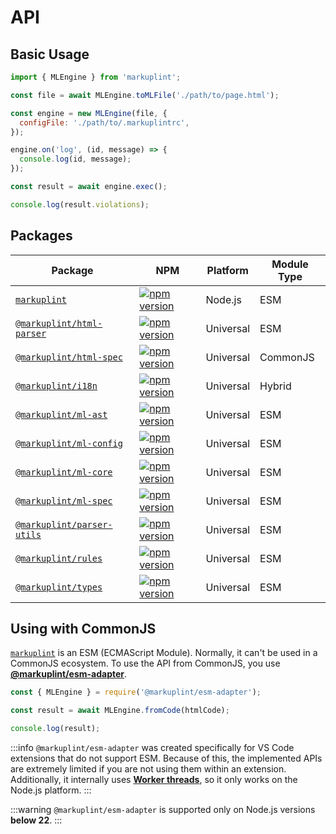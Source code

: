 # API

## Basic Usage

```js
import { MLEngine } from 'markuplint';

const file = await MLEngine.toMLFile('./path/to/page.html');

const engine = new MLEngine(file, {
  configFile: './path/to/.markuplintrc',
});

engine.on('log', (id, message) => {
  console.log(id, message);
});

const result = await engine.exec();

console.log(result.violations);
```

## Packages

| Package                                                                                                            | NPM                                                                                                                                | Platform  | Module Type |
| ------------------------------------------------------------------------------------------------------------------ | ---------------------------------------------------------------------------------------------------------------------------------- | --------- | ----------- |
| [`markuplint`](https://github.com/markuplint/markuplint/tree/main/packages/markuplint)                             | [![npm version](https://badge.fury.io/js/markuplint.svg)](https://badge.fury.io/js/markuplint)                                     | Node.js   | ESM         |
| [`@markuplint/html-parser`](https://github.com/markuplint/markuplint/tree/main/packages/@markuplint/html-parser)   | [![npm version](https://badge.fury.io/js/%40markuplint%2Fhtml-parser.svg)](https://badge.fury.io/js/%40markuplint%2Fhtml-parser)   | Universal | ESM         |
| [`@markuplint/html-spec`](https://github.com/markuplint/markuplint/tree/main/packages/@markuplint/html-spec)       | [![npm version](https://badge.fury.io/js/%40markuplint%2Fhtml-spec.svg)](https://badge.fury.io/js/%40markuplint%2Fhtml-spec)       | Universal | CommonJS    |
| [`@markuplint/i18n`](https://github.com/markuplint/markuplint/tree/main/packages/@markuplint/i18n)                 | [![npm version](https://badge.fury.io/js/%40markuplint%2Fi18n.svg)](https://badge.fury.io/js/%40markuplint%2Fi18n)                 | Universal | Hybrid      |
| [`@markuplint/ml-ast`](https://github.com/markuplint/markuplint/tree/main/packages/@markuplint/ml-ast)             | [![npm version](https://badge.fury.io/js/%40markuplint%2Fml-ast.svg)](https://badge.fury.io/js/%40markuplint%2Fml-ast)             | Universal | ESM         |
| [`@markuplint/ml-config`](https://github.com/markuplint/markuplint/tree/main/packages/@markuplint/ml-config)       | [![npm version](https://badge.fury.io/js/%40markuplint%2Fml-config.svg)](https://badge.fury.io/js/%40markuplint%2Fml-config)       | Universal | ESM         |
| [`@markuplint/ml-core`](https://github.com/markuplint/markuplint/tree/main/packages/@markuplint/ml-core)           | [![npm version](https://badge.fury.io/js/%40markuplint%2Fml-core.svg)](https://badge.fury.io/js/%40markuplint%2Fml-core)           | Universal | ESM         |
| [`@markuplint/ml-spec`](https://github.com/markuplint/markuplint/tree/main/packages/@markuplint/ml-spec)           | [![npm version](https://badge.fury.io/js/%40markuplint%2Fml-spec.svg)](https://badge.fury.io/js/%40markuplint%2Fml-spec)           | Universal | ESM         |
| [`@markuplint/parser-utils`](https://github.com/markuplint/markuplint/tree/main/packages/@markuplint/parser-utils) | [![npm version](https://badge.fury.io/js/%40markuplint%2Fparser-utils.svg)](https://badge.fury.io/js/%40markuplint%2Fparser-utils) | Universal | ESM         |
| [`@markuplint/rules`](https://github.com/markuplint/markuplint/tree/main/packages/@markuplint/rules)               | [![npm version](https://badge.fury.io/js/%40markuplint%2Frules.svg)](https://badge.fury.io/js/%40markuplint%2Frules)               | Universal | ESM         |
| [`@markuplint/types`](https://github.com/markuplint/markuplint/tree/main/packages/@markuplint/types)               | [![npm version](https://badge.fury.io/js/%40markuplint%2Ftypes.svg)](https://badge.fury.io/js/%40markuplint%2Ftypes)               | Universal | ESM         |

## Using with CommonJS

[`markuplint`](https://github.com/markuplint/markuplint/tree/main/packages/markuplint) is an ESM (ECMAScript Module). Normally, it can't be used in a CommonJS ecosystem. To use the API from CommonJS, you use **[@markuplint/esm-adapter](https://github.com/markuplint/markuplint/tree/main/packages/@markuplint/esm-adapter)**.

```js
const { MLEngine } = require('@markuplint/esm-adapter');

const result = await MLEngine.fromCode(htmlCode);

console.log(result);
```

:::info
`@markuplint/esm-adapter` was created specifically for VS Code extensions that do not support ESM. Because of this, the implemented APIs are extremely limited if you are not using them within an extension.
Additionally, it internally uses **[Worker threads](https://nodejs.org/api/worker_threads.html#worker-threads)**, so it only works on the Node.js platform.
:::

:::warning
`@markuplint/esm-adapter` is supported only on Node.js versions **below 22**.
:::
